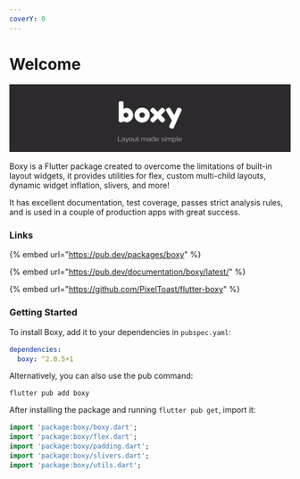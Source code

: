 ```yaml
---
coverY: 0
---
```


# Welcome

![](<.gitbook/assets/zncIM (1).png>)

Boxy is a Flutter package created to overcome the limitations of built-in layout widgets, it provides utilities for flex, custom multi-child layouts, dynamic widget inflation, slivers, and more!

It has excellent documentation, test coverage, passes strict analysis rules, and is used in a couple of production apps with great success.

### Links

{% embed url="https://pub.dev/packages/boxy" %}

{% embed url="https://pub.dev/documentation/boxy/latest/" %}

{% embed url="https://github.com/PixelToast/flutter-boxy" %}

### Getting Started

To install Boxy, add it to your dependencies in `pubspec.yaml`:

```yaml
dependencies:
  boxy: ^2.0.5+1
```

Alternatively, you can also use the pub command:

```
flutter pub add boxy
```

After installing the package and running `flutter pub get`, import it:

```dart
import 'package:boxy/boxy.dart';
import 'package:boxy/flex.dart';
import 'package:boxy/padding.dart';
import 'package:boxy/slivers.dart';
import 'package:boxy/utils.dart';
```
